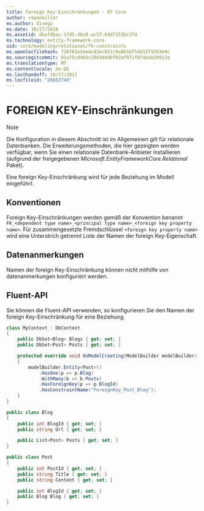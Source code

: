 ```yaml
---
title: Foreign Key-Einschränkungen - EF Core
author: rowanmiller
ms.author: divega
ms.date: 10/27/2016
ms.assetid: dbaf4bac-1fd5-46c0-ac57-64d7153bc574
ms.technology: entity-framework-core
uid: core/modeling/relational/fk-constraints
ms.openlocfilehash: 726f03e2ee4cd3ec851c9a861b75dd12f9203e9c
ms.sourcegitcommit: 01a75cd483c1943ddd6f82af971f07abde20912e
ms.translationtype: MT
ms.contentlocale: de-DE
ms.lasthandoff: 10/27/2017
ms.locfileid: "26052740"
---
```

# <a name="foreign-key-constraints"></a>FOREIGN KEY-Einschränkungen

> [!NOTE]  
> Die Konfiguration in diesem Abschnitt ist im Allgemeinen gilt für relationale Datenbanken. Die Erweiterungsmethoden, die hier gezeigten werden verfügbar, wenn Sie einen relationale Datenbank-Anbieter installieren (aufgrund der freigegebenen *Microsoft.EntityFrameworkCore.Relational* Paket).

Eine foreign Key-Einschränkung wird für jede Beziehung im Modell eingeführt.

## <a name="conventions"></a>Konventionen

Foreign Key-Einschränkungen werden gemäß der Konvention benannt `FK_<dependent type name>_<principal type name>_<foreign key property name>`. Für zusammengesetzte Fremdschlüssel `<foreign key property name>` wird eine Unterstrich getrennt Liste der Namen der foreign Key-Eigenschaft.

## <a name="data-annotations"></a>Datenanmerkungen

Namen der foreign Key-Einschränkung können nicht mithilfe von datenanmerkungen konfiguriert werden.

## <a name="fluent-api"></a>Fluent-API

Sie können die Fluent-API verwenden, so konfigurieren Sie den Namen der foreign Key-Einschränkung für eine Beziehung.

<!-- [!code-csharp[Main](samples/core/relational/Modeling/FluentAPI/Samples/Relational/RelationshipConstraintName.cs?highlight=12)] -->
``` csharp
class MyContext : DbContext
{
    public DbSet<Blog> Blogs { get; set; }
    public DbSet<Post> Posts { get; set; }

    protected override void OnModelCreating(ModelBuilder modelBuilder)
    {
        modelBuilder.Entity<Post>()
            .HasOne(p => p.Blog)
            .WithMany(b => b.Posts)
            .HasForeignKey(p => p.BlogId)
            .HasConstraintName("ForeignKey_Post_Blog");
    }
}

public class Blog
{
    public int BlogId { get; set; }
    public string Url { get; set; }

    public List<Post> Posts { get; set; }
}

public class Post
{
    public int PostId { get; set; }
    public string Title { get; set; }
    public string Content { get; set; }

    public int BlogId { get; set; }
    public Blog Blog { get; set; }
}
```

